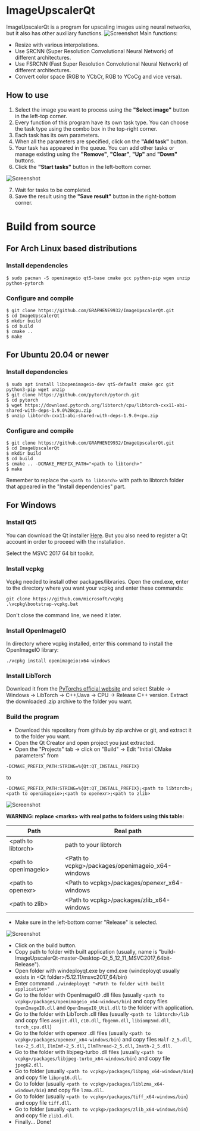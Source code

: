 # ImageUpscalerQt

ImageUpscalerQt is a program for upscaling images using neural networks, but it also has other auxiliary functions.
![Screenshot](https://i.imgur.com/Km588DX.png)
Main functions:

* Resize with various interpolations.
* Use SRCNN (Super Resolution Convolutional Neural Network) of different architectures.
* Use FSRCNN (Fast Super Resolution Convolutional Neural Network) of different architectures.
* Convert color space (RGB to YCbCr, RGB to YCoCg and vice versa).

## How to use
1. Select the image you want to process using the **"Select image"** button in the left-top corner.
2. Every function of this program have its own task type. You can choose the task type using the combo box in the top-right corner.
3. Each task has its own parameters.
4. When all the parameters are specified, click on the **"Add task"** button.
5. Your task has appeared in the queue. You can add other tasks or manage existing using the **"Remove"**, **"Clear"**, **"Up"** and **"Down"** buttons.
6. Click the **"Start tasks"** button in the left-bottom corner.

![Screenshot](https://i.imgur.com/L1Wj66f.png)

7. Wait for tasks to be completed.
8. Save the result using the **"Save result"** button in the right-bottom corner.

# Build from source
## For Arch Linux based distributions
### Install dependencies
```
$ sudo pacman -S openimageio qt5-base cmake gcc python-pip wgen unzip python-pytorch
```
### Configure and compile
```
$ git clone https://github.com/GRAPHENE9932/ImageUpscalerQt.git
$ cd ImageUpscalerQt
$ mkdir build
$ cd build
$ cmake ..
$ make
```
## For Ubuntu 20.04 or newer
### Install dependencies
```
$ sudo apt install libopenimageio-dev qt5-default cmake gcc git python3-pip wget unzip
$ git clone https://github.com/pytorch/pytorch.git
$ cd pytorch
$ wget https://download.pytorch.org/libtorch/cpu/libtorch-cxx11-abi-shared-with-deps-1.9.0%2Bcpu.zip
$ unzip libtorch-cxx11-abi-shared-with-deps-1.9.0+cpu.zip
```
### Configure and compile
```
$ git clone https://github.com/GRAPHENE9932/ImageUpscalerQt.git
$ cd ImageUpscalerQt
$ mkdir build
$ cd build
$ cmake .. -DCMAKE_PREFIX_PATH="<path to libtorch>"
$ make
```
Remember to replace the `<path to libtorch>` with path to libtorch folder that appeared in the "Install dependencies" part.
## For Windows
### Install Qt5
You can download the Qt installer [Here](https://www.qt.io/download-open-source). But you also need to register a Qt account in order to proceed with the installation.

Select the MSVC 2017 64 bit toolkit.
### Install vcpkg
Vcpkg needed to install other packages/libraries.
Open the cmd.exe, enter to the directory where you want your vcpkg and enter these commands:
```
git clone https://github.com/microsoft/vcpkg
.\vcpkg\bootstrap-vcpkg.bat
```
Don't close the command line, we need it later.
### Install OpenImageIO
In directory where vcpkg installed, enter this command to install the OpenImageIO library:
```
./vcpkg install openimageio:x64-windows
```
### Install LibTorch
Download it from the [PyTorchs official website](https://pytorch.org/get-started/locally/) and select Stable -> Windows -> LibTorch -> C++/Java -> CPU -> Release C++ version. Extract the downloaded .zip archive to the folder you want.
### Build the program
* Download this repository from github by zip archive or git, and extract it to the folder you want.
* Open the Qt Creator and open project you just extracted.
* Open the "Projects" tab -> click on "Build" -> Edit "Initial CMake parameters"
from
```
-DCMAKE_PREFIX_PATH:STRING=%{Qt:QT_INSTALL_PREFIX}
```
to
```
-DCMAKE_PREFIX_PATH:STRING=%{Qt:QT_INSTALL_PREFIX};<path to libtorch>;<path to openimageio>;<path to openexr>;<path to zlib>
```
![Screenshot](https://i.imgur.com/OrARcD9.png)

**WARNING: replace \<marks\> with real paths to folders using this table:**

|Path|Real path|
|----|---------|
|\<path to libtorch\>|path to your libtorch|
|\<path to openimageio\>|\<Path to vcpkg\>/packages/openimageio_x64-windows|
|\<path to openexr\>|\<Path to vcpkg\>/packages/openexr_x64-windows|
|\<path to zlib\>|\<Path to vcpkg\>/packages/zlib_x64-windows|

* Make sure in the left-bottom corner "Release" is selected.

![Screenshot](https://i.imgur.com/HdVLbaS.png)
* Click on the build button.
* Copy path to folder with built application (usually, name is "build-ImageUpscalerQt-master-Desktop-Qt_5_12_11_MSVC2017_64bit-Release").
* Open folder with windeployqt.exe by cmd.exe (windeployqt usually exists in \<Qt folder\>/5.12.11/msvc2017_64/bin)
* Enter command `./windeployqt "<Path to folder with built application>"`
* Go to the folder with OpenImageIO .dll files (usually `<path to vcpkg>/packages/openimageio_x64-windows/bin`) and copy files `OpenImageIO.dll` and `OpenImageIO_Util.dll` to the folder with application.
* Go to the folder with LibTorch .dll files (usually `<path to libtorch>/lib` and copy files `asmjit.dll`, `c10.dll`, `fbgemm.dll`, `libiomp5md.dll`, `torch_cpu.dll`)
* Go to the folder with openexr .dll files (usually `<path to vcpkg>/packages/openexr_x64-windows/bin`) and copy files `Half-2_5.dll`, `lex-2_5.dll`, `IlmImf-2_5.dll`, `IlmThread-2_5.dll`, `Imath-2_5.dll`.
* Go to the folder with libjpeg-turbo .dll files (usually `<path to vcpkg>/packages/libjpeg-turbo_x64-windows/bin`) and copy file `jpeg62.dll`.
* Go to folder (usually `<path to vcpkg>/packages/libpng_x64-windows/bin`) and copy file `libpng16.dll`.
* Go to folder (usually `<path to vcpkg>/packages/liblzma_x64-windows/bin`) and copy file `lzma.dll`.
* Go to folder (usually `<path to vcpkg>/packages/tiff_x64-windows/bin`) and copy file `tiff.dll`.
* Go to folder (usually `<path to vcpkg>/packages/zlib_x64-windows/bin`) and copy file `zlib1.dll`.
* Finally... Done!